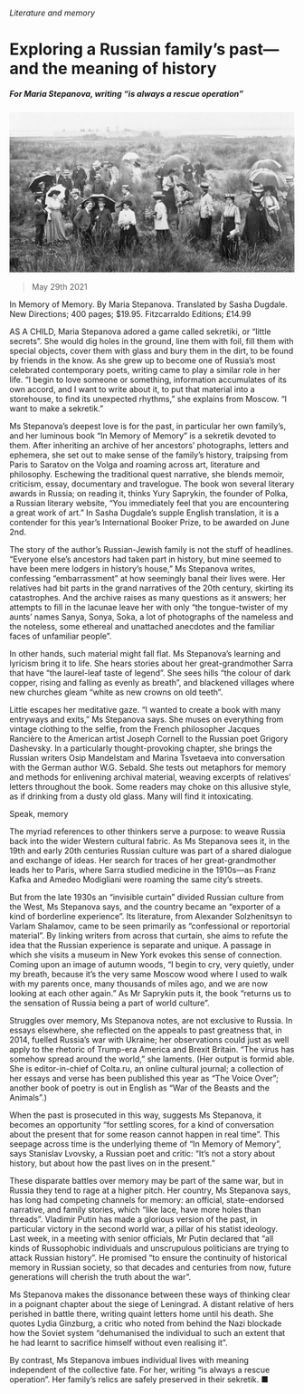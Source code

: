 ###### Literature and memory

# Exploring a Russian family’s past—and the meaning of history 

##### For Maria Stepanova, writing “is always a rescue operation” 

![image](images/20210529_BKP001_0.jpg) 

> May 29th 2021 

In Memory of Memory. By Maria Stepanova. Translated by Sasha Dugdale. New Directions; 400 pages; $19.95. Fitzcarraldo Editions; £14.99

AS A CHILD, Maria Stepanova adored a game called sekretiki, or “little secrets”. She would dig holes in the ground, line them with foil, fill them with special objects, cover them with glass and bury them in the dirt, to be found by friends in the know. As she grew up to become one of Russia’s most celebrated contemporary poets, writing came to play a similar role in her life. “I begin to love someone or something, information accumulates of its own accord, and I want to write about it, to put that material into a storehouse, to find its unexpected rhythms,” she explains from Moscow. “I want to make a sekretik.”


Ms Stepanova’s deepest love is for the past, in particular her own family’s, and her luminous book “In Memory of Memory” is a sekretik devoted to them. After inheriting an archive of her ancestors’ photographs, letters and ephemera, she set out to make sense of the family’s history, traipsing from Paris to Saratov on the Volga and roaming across art, literature and philosophy. Eschewing the traditional quest narrative, she blends memoir, criticism, essay, documentary and travelogue. The book won several literary awards in Russia; on reading it, thinks Yury Saprykin, the founder of Polka, a Russian literary website, “You immediately feel that you are encountering a great work of art.” In Sasha Dugdale’s supple English translation, it is a contender for this year’s International Booker Prize, to be awarded on June 2nd.

The story of the author’s Russian-Jewish family is not the stuff of headlines. “Everyone else’s ancestors had taken part in history, but mine seemed to have been mere lodgers in history’s house,” Ms Stepanova writes, confessing “embarrassment” at how seemingly banal their lives were. Her relatives had bit parts in the grand narratives of the 20th century, skirting its catastrophes. And the archive raises as many questions as it answers; her attempts to fill in the lacunae leave her with only “the tongue-twister of my aunts’ names Sanya, Sonya, Soka, a lot of photographs of the nameless and the noteless, some ethereal and unattached anecdotes and the familiar faces of unfamiliar people”.

In other hands, such material might fall flat. Ms Stepanova’s learning and lyricism bring it to life. She hears stories about her great-grandmother Sarra that have “the laurel-leaf taste of legend”. She sees hills “the colour of dark copper, rising and falling as evenly as breath”, and blackened villages where new churches gleam “white as new crowns on old teeth”.

Little escapes her meditative gaze. “I wanted to create a book with many entryways and exits,” Ms Stepanova says. She muses on everything from vintage clothing to the selfie, from the French philosopher Jacques Rancière to the American artist Joseph Cornell to the Russian poet Grigory Dashevsky. In a particularly thought-provoking chapter, she brings the Russian writers Osip Mandelstam and Marina Tsvetaeva into conversation with the German author W.G. Sebald. She tests out metaphors for memory and methods for enlivening archival material, weaving excerpts of relatives’ letters throughout the book. Some readers may choke on this allusive style, as if drinking from a dusty old glass. Many will find it intoxicating.

Speak, memory

The myriad references to other thinkers serve a purpose: to weave Russia back into the wider Western cultural fabric. As Ms Stepanova sees it, in the 19th and early 20th centuries Russian culture was part of a shared dialogue and exchange of ideas. Her search for traces of her great-grandmother leads her to Paris, where Sarra studied medicine in the 1910s—as Franz Kafka and Amedeo Modigliani were roaming the same city’s streets.

But from the late 1930s an “invisible curtain” divided Russian culture from the West, Ms Stepanova says, and the country became an “exporter of a kind of borderline experience”. Its literature, from Alexander Solzhenitsyn to Varlam Shalamov, came to be seen primarily as “confessional or reportorial material”. By linking writers from across that curtain, she aims to refute the idea that the Russian experience is separate and unique. A passage in which she visits a museum in New York evokes this sense of connection. Coming upon an image of autumn woods, “I begin to cry, very quietly, under my breath, because it’s the very same Moscow wood where I used to walk with my parents once, many thousands of miles ago, and we are now looking at each other again.” As Mr Saprykin puts it, the book “returns us to the sensation of Russia being a part of world culture”.

Struggles over memory, Ms Stepanova notes, are not exclusive to Russia. In essays elsewhere, she reflected on the appeals to past greatness that, in 2014, fuelled Russia’s war with Ukraine; her observations could just as well apply to the rhetoric of Trump-era America and Brexit Britain. “The virus has somehow spread around the world,” she laments. (Her output is formid able. She is editor-in-chief of Colta.ru, an online cultural journal; a collection of her essays and verse has been published this year as “The Voice Over”; another book of poetry is out in English as “War of the Beasts and the Animals”.)

When the past is prosecuted in this way, suggests Ms Stepanova, it becomes an opportunity “for settling scores, for a kind of conversation about the present that for some reason cannot happen in real time”. This seepage across time is the underlying theme of “In Memory of Memory”, says Stanislav Lvovsky, a Russian poet and critic: “It’s not a story about history, but about how the past lives on in the present.”

These disparate battles over memory may be part of the same war, but in Russia they tend to rage at a higher pitch. Her country, Ms Stepanova says, has long had competing channels for memory: an official, state-endorsed narrative, and family stories, which “like lace, have more holes than threads”. Vladimir Putin has made a glorious version of the past, in particular victory in the second world war, a pillar of his statist ideology. Last week, in a meeting with senior officials, Mr Putin declared that “all kinds of Russophobic individuals and unscrupulous politicians are trying to attack Russian history”. He promised “to ensure the continuity of historical memory in Russian society, so that decades and centuries from now, future generations will cherish the truth about the war”.

Ms Stepanova makes the dissonance between these ways of thinking clear in a poignant chapter about the siege of Leningrad. A distant relative of hers perished in battle there, writing quaint letters home until his death. She quotes Lydia Ginzburg, a critic who noted from behind the Nazi blockade how the Soviet system “dehumanised the individual to such an extent that he had learnt to sacrifice himself without even realising it”.

By contrast, Ms Stepanova imbues individual lives with meaning independent of the collective fate. For her, writing “is always a rescue operation”. Her family’s relics are safely preserved in their sekretik. ■


